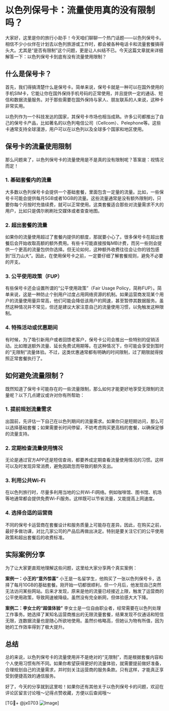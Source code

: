 # 以色列保号卡：流量使用真的没有限制吗？

大家好，这里是你的旅行小助手！今天咱们聊聊一个热门话题——以色列保号卡。相信不少小伙伴在计划去以色列旅游或工作时，都会被各种电话卡和流量套餐搞得头大。尤其是“是否有限制”这个问题，更是让人纠结不已。今天这篇文章就来详细解答一下：以色列保号卡到底有没有流量使用限制？

## 什么是保号卡？

首先，我们得搞清楚什么是保号卡。简单来说，保号卡就是一种可以在国外使用的手机SIM卡，它能让你在国外保持手机号码的正常使用，并且提供一定的通话、短信和数据流量服务。对于那些需要在国外保持与家人、朋友联系的人来说，这种卡非常实用。

以色列作为一个科技发达的国家，其保号卡市场也相当成熟。许多公司都推出了自己的保号卡产品，比如著名的以色列电信公司（Cellcom）、Pelephone等。这些卡通常支持全球漫游，用户可以在以色列以及全球多个国家和地区使用。

## 保号卡的流量使用限制

那么问题来了，以色列保号卡的流量使用是不是真的没有限制呢？答案是：视情况而定！

### 1. **基础套餐内的流量**
大多数以色列保号卡会提供一个基础套餐，里面包含一定量的流量。比如，一些保号卡可能会提供每月5GB或者10GB的流量。这些流量通常是没有额外限制的，只要你每个月按时充值续费，就可以正常使用。这类套餐适合那些对流量需求不大的用户，比如只是偶尔刷刷社交媒体或者查查地图。

### 2. **超出套餐的流量**
如果你的流量使用超过了套餐内提供的额度，那就要小心了。很多保号卡在超出套餐后会开始收取高额的额外费用。有些卡可能直接按每MB计费，而另一些则会提供一个更高的流量包供你选择。但无论如何，这种额外收费往往会让你的钱包感到“压力山大”。因此，在使用保号卡之前，一定要仔细了解套餐规则，避免不必要的开支。

### 3. **公平使用政策（FUP）**
有些保号卡还会设置所谓的“公平使用政策”（Fair Usage Policy，简称FUP）。简单来说，这是一种防止个别用户过度占用网络资源的机制。如果运营商发现某个用户的流量使用量异常高，他们可能会降低该用户的网速，甚至暂停其数据服务。虽然这种情况并不常见，但还是建议大家注意自己的流量使用习惯，以免触发这种限制。

### 4. **特殊活动或优惠期间**
有时候，为了吸引新用户或者回馈老客户，保号卡公司会推出一些特别的促销活动。比如赠送额外流量、延长免费试用期等。在这种情况下，你可能会享受到暂时的“无限制”流量体验。不过，这类优惠通常都有明确的时间限制，过了期限就得按照正常套餐执行了。

## 如何避免流量限制？

既然知道了保号卡可能存在的一些流量限制，那么如何才能更好地享受无限制的流量呢？以下几点建议或许对你有所帮助：

### 1. **提前规划流量需求**
出国前，先评估一下自己在以色列期间的流量需求。如果你只是短期访问，那么可以选择基础套餐；如果需要长时间停留，不妨考虑购买更高档的套餐，以确保足够的流量支持。

### 2. **定期检查流量使用情况**
无论是通过官方APP还是短信查询，都要养成定期查看流量使用情况的习惯。这样可以及时发现异常消费，避免因疏忽而导致的额外支出。

### 3. **利用公共Wi-Fi**
在以色列旅行时，尽量多利用当地的公共Wi-Fi网络。例如咖啡馆、图书馆、机场等地通常都会提供免费Wi-Fi服务。这样既可以节省流量，又能提高上网速度。

### 4. **选择合适的运营商**
不同的保号卡运营商在套餐设计和服务质量上可能存在差异。因此，在购买之前，最好多做功课，对比几家公司的产品后再做出决定。特别是要关注它们的公平使用政策和超出套餐后的收费标准。

## 实际案例分享

为了让大家更直观地理解这些问题，这里给大家分享两个真实案例：

**案例一：小王的“意外惊喜”**
小王是一名留学生，他购买了一张以色列保号卡，选择了每月10GB的基础套餐。刚开始一切都很顺利，但一个月后，他发现自己突然无法访问某些网站。后来才发现，原来是他的流量已经接近上限，触发了运营商的公平使用政策，导致网速被降级。虽然没有完全断网，但体验感大大下降。

**案例二：李女士的“超值体验”**
李女士是一位自由职业者，经常需要在以色列处理工作事务。她选择了某知名运营商推出的无限流量套餐，结果发现不仅通话和短信无限，连数据流量也是随心所欲地使用。虽然价格略高，但她认为物有所值，因为她的工作效率得到了极大提升。

## 总结

总的来说，以色列保号卡的流量使用并不是绝对的“无限制”，而是根据套餐内容和个人使用习惯有所不同。如果你希望获得更好的流量体验，就需要提前做好准备，合理规划自己的流量需求，并时刻关注运营商的服务条款。只有这样，才能真正享受到便捷高效的通信服务。

好了，今天的分享就到这里啦！如果你还有其他关于以色列保号卡的问题，欢迎在评论区留言讨论哦～记得点赞收藏，方便以后查阅哦～

[TG💪+ @jx0703 ![Image](https://github.com/user-attachments/assets/dbca1d08-cadb-493c-b0ec-ad6f7a83f270)]